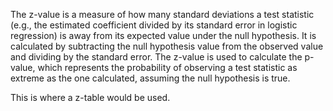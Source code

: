 ---
---

The z-value is a measure of how many standard deviations a test statistic (e.g., the estimated coefficient divided by its standard error in logistic regression) is away from its expected value under the null hypothesis. It is calculated by subtracting the null hypothesis value from the observed value and dividing by the standard error. The z-value is used to calculate the p-value, which represents the probability of observing a test statistic as extreme as the one calculated, assuming the null hypothesis is true.

This is where a z-table would be used.
